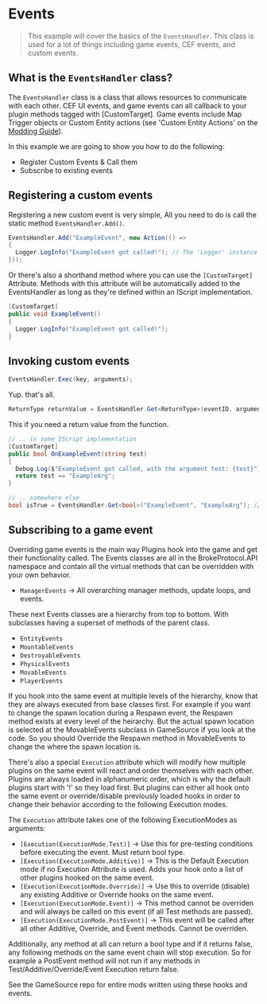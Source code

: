 # Events

> This example will cover the basics of the ``EventsHandler``. This class is used for a lot of things including game events, CEF events, and custom events.

## What is the ``EventsHandler`` class?
The ``EventsHandler`` class is a class that allows resources to communicate with each other. CEF UI events, and game events can all callback to your plugin methods tagged with [CustomTarget]. Game events include Map Trigger objects or Custom Entity actions (see 'Custom Entity Actions' on the [Modding Guide](https://brokeprotocol.com/modding-guide)).  

In this example we are going to show you how to do the following:
- Register Custom Events & Call them
- Subscribe to existing events

## Registering a custom events
Registering a new custom event is very simple, All you need to do is call the static method ``EventsHandler.Add()``.
```csharp
EventsHandler.Add("ExampleEvent", new Action(() => 
{
  Logger.LogInfo("ExampleEvent got called!"); // The 'Logger' instance is a class from BP-CoreLib. Using 'Debug.Log()' here will work just fine too.
}));
```
Or there's also a shorthand method where you can use the ``[CustomTarget]`` Attribute. Methods with this attribute will be automatically added to the EventsHandler as long as they're defined within an IScript implementation.
```csharp
[CustomTarget]
public void ExampleEvent()
{
  Logger.LogInfo("ExampleEvent got called!");
}
```

## Invoking custom events
```csharp
EventsHandler.Exec(key, arguments);
```
Yup. that's all.
```csharp
ReturnType returnValue = EventsHandler.Get<ReturnType>(eventID, arguments);
```
This if you need a return value from the function.
```csharp
// .. in some IScript implementation
[CustomTarget]
public bool OnExampleEvent(string test)
{
  Debug.Log($"ExampleEvent got called, with the argument test: {test}");
  return test == "ExampleArg";
}

// .. somewhere else
bool isTrue = EventsHandler.Get<bool>("ExampleEvent", "ExampleArg"); // bool with the event return value
```

## Subscribing to a game event
Overriding game events is the main way Plugins hook into the game and get their functionality called. The Events classes are all in the BrokeProtocol.API namespace and contain all the virtual methods that can be overridden with your own behavior.

- ``ManagerEvents`` -> All overarching manager methods, update loops, and events.

These next Events classes are a hierarchy from top to bottom. With subclasses having a superset of methods of the parent class.

- ``EntityEvents``
- ``MountableEvents``
- ``DestroyableEvents``
- ``PhysicalEvents``
- ``MovableEvents``
- ``PlayerEvents``

If you hook into the same event at multiple levels of the hierarchy, know that they are always executed from base classes first. For example if you want to change the spawn location during a Respawn event, the Respawn method exists at every level of the heirarchy. But the actual spawn location is selected at the MovableEvents subclass in GameSource if you look at the code. So you should Override the Respawn method in MovableEvents to change the where the spawn location is.

There's also a special ``Execution`` attribute which will modify how multiple plugins on the same event will react and order themselves with each other. Plugins are always loaded in alphanumeric order, which is why the default plugins start with '!' so they load first. But plugins can either all hook onto the same event or override/disable previously loaded hooks in order to change their behavior according to the following Execution modes.

The ``Execution`` attribute takes one of the following ExecutionModes as arguments:

- ``[Execution(ExecutionMode.Test)]`` -> Use this for pre-testing conditions before executing the event. Must return bool type.
- ``[Execution(ExecutionMode.Additive)]`` -> This is the Default Execution mode if no Execution Attribute is used. Adds your hook onto a list of other plugins hooked on the same event.
- ``[Execution(ExecutionMode.Override)]`` -> Use this to override (disable) any existing Additive or Override hooks on the same event.
- ``[Execution(ExecutionMode.Event)]`` -> This method cannot be overriden and will always be called on this event (if all Test methods are passed).
- ``[Execution(ExecutionMode.PostEvent)]`` -> This event will be called after all other Additive, Override, and Event methods. Cannot be overriden.

Additionally, any method at all can return a bool type and if it returns false, any following methods on the same event chain will stop execution. So for example a PostEvent method will not run if any methods in Test/Additive/Override/Event Execution return false.

See the GameSource repo for entire mods written using these hooks and events.
